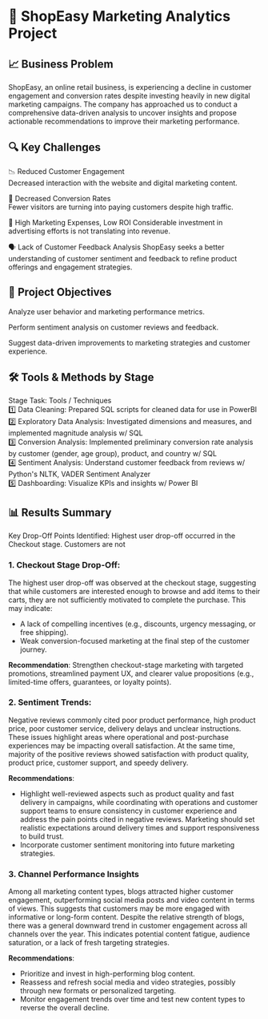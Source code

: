 # 🛒 ShopEasy Marketing Analytics Project
## 📈 Business Problem
ShopEasy, an online retail business, is experiencing a decline in customer engagement and conversion rates despite investing heavily in new digital marketing campaigns. The company has approached us to conduct a comprehensive data-driven analysis to uncover insights and propose actionable recommendations to improve their marketing performance.

## 🔍 Key Challenges
📉 Reduced Customer Engagement  
Decreased interaction with the website and digital marketing content.  

🔄 Decreased Conversion Rates  
Fewer visitors are turning into paying customers despite high traffic.  

💸 High Marketing Expenses, Low ROI
Considerable investment in advertising efforts is not translating into revenue.

🗣️ Lack of Customer Feedback Analysis
ShopEasy seeks a better understanding of customer sentiment and feedback to refine product offerings and engagement strategies.

## 🎯 Project Objectives
Analyze user behavior and marketing performance metrics.

Perform sentiment analysis on customer reviews and feedback.

Suggest data-driven improvements to marketing strategies and customer experience.


## 🛠️ Tools & Methods by Stage
Stage	Task:	Tools / Techniques  
1️⃣ Data Cleaning: Prepared SQL scripts for cleaned data for use in PowerBI  
2️⃣ Exploratory Data Analysis:	Investigated dimensions and measures, and implemented magnitude analysis w/ SQL  
3️⃣ Conversion Analysis: Implemented preliminary conversion rate analysis by customer (gender, age group), product, and country w/ SQL  
4️⃣ Sentiment Analysis:	Understand customer feedback from reviews	w/ Python's NLTK, VADER Sentiment Analyzer  
5️⃣ Dashboarding:	Visualize KPIs and insights w/ Power BI  


## 📊 Results Summary
Key Drop-Off Points Identified: Highest user drop-off occurred in the Checkout stage. Customers are not 
### 1. Checkout Stage Drop-Off:
The highest user drop-off was observed at the checkout stage, suggesting that while customers are interested enough to browse and add items to their carts, they are not sufficiently motivated to complete the purchase. This may indicate:
- A lack of compelling incentives (e.g., discounts, urgency messaging, or free shipping).
- Weak conversion-focused marketing at the final step of the customer journey.

**Recommendation**: Strengthen checkout-stage marketing with targeted promotions, streamlined payment UX, and clearer value propositions (e.g., limited-time offers, guarantees, or loyalty points).

### 2. Sentiment Trends:
Negative reviews commonly cited poor product performance, high product price, poor customer service, delivery delays and unclear instructions. These issues highlight areas where operational and post-purchase experiences may be impacting overall satisfaction. At the same time, majority of the positive reviews showed satisfaction with product quality, product price, customer support, and speedy delivery. 

**Recommendations**: 
- Highlight well-reviewed aspects such as product quality and fast delivery in campaigns, while coordinating with operations and customer support teams to ensure consistency in customer experience and address the pain points cited in negative reviews. Marketing should set realistic expectations around delivery times and support responsiveness to build trust.
- Incorporate customer sentiment monitoring into future marketing strategies.

### 3. Channel Performance Insights
Among all marketing content types, blogs attracted higher customer engagement, outperforming social media posts and video content in terms of views. This suggests that customers may be more engaged with informative or long-form content. Despite the relative strength of blogs, there was a general downward trend in customer engagement across all channels over the year. This indicates potential content fatigue, audience saturation, or a lack of fresh targeting strategies.

**Recommendations**: 
- Prioritize and invest in high-performing blog content.
- Reassess and refresh social media and video strategies, possibly through new formats or personalized targeting.
- Monitor engagement trends over time and test new content types to reverse the overall decline.
